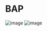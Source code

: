 # BAP
![image](https://user-images.githubusercontent.com/90691243/157047218-d438b8ca-4a16-4222-a985-7b4624b13a17.png)
![image](https://user-images.githubusercontent.com/90691243/157047249-22a9de48-7aa5-4816-97d9-b373b85c9313.png)
